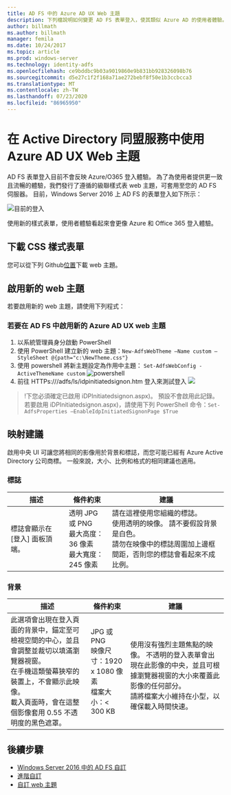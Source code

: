 ```yaml
---
title: AD FS 中的 Azure AD UX Web 主題
description: 下列檔說明如何變更 AD FS 表單登入，使其類似 Azure AD 的使用者體驗。
author: billmath
ms.author: billmath
manager: femila
ms.date: 10/24/2017
ms.topic: article
ms.prod: windows-server
ms.technology: identity-adfs
ms.openlocfilehash: ce9bddbc9b03a9019860e9b831bb928326098b76
ms.sourcegitcommit: d5e27c1f2f168a71ae272bebf8f50e1b3ccbcca3
ms.translationtype: MT
ms.contentlocale: zh-TW
ms.lasthandoff: 07/23/2020
ms.locfileid: "86965950"
---
```

# <a name="using-an-azure-ad-ux-web-theme-in-active-directory-federation-services"></a>在 Active Directory 同盟服務中使用 Azure AD UX Web 主題
AD FS 表單登入目前不會反映 Azure/O365 登入體驗。  為了為使用者提供更一致且流暢的體驗，我們發行了遵循的級聯樣式表 web 主題，可套用至您的 AD FS 伺服器。  目前，Windows Server 2016 上 AD FS 的表單登入如下所示：

![目前的登入](media/Azure-UX-Web-Theme-in-AD-FS/one.png)


使用新的樣式表單，使用者體驗看起來會更像 Azure 和 Office 365 登入體驗。

## <a name="download-the-css-style-sheet"></a>下載 CSS 樣式表單
您可以從下列 Github[位置](https://github.com/Microsoft/adfsWebCustomization/tree/master/centeredUi)下載 web 主題。


## <a name="enabling-the-new-web-theme"></a>啟用新的 web 主題
若要啟用新的 web 主題，請使用下列程式：

### <a name="to-enable-the-new-azure-ad-ux-web-theme-in-ad-fs"></a>若要在 AD FS 中啟用新的 Azure AD UX web 主題
1. 以系統管理員身分啟動 PowerShell
2. 使用 PowerShell 建立新的 web 主題：`New-AdfsWebTheme –Name custom –StyleSheet @{path="c:\NewTheme.css"}`
3. 使用 powershell 將新主題設定為作用中主題： `Set-AdfsWebConfig -ActiveThemeName custom` 
    ![ powershell](media/Azure-UX-Web-Theme-in-AD-FS/two.png)
4. 前往 HTTPs:///adfs/ls/idpinitiatedsignon.htm 登入來測試登入 <AD FS name.domain> ![](media/Azure-UX-Web-Theme-in-AD-FS/three.png)

> !下您必須確定已啟用 iDPInitiatedsignon.aspx)。  預設不會啟用此記錄。  若要啟用 iDPInitiatedsignon.aspx)，請使用下列 PowerShell 命令：`Set-AdfsProperties –EnableIdpInitiatedSignonPage $True`

## <a name="image-recommendations"></a>映射建議
啟用中央 UI 可讓您將相同的影像用於背景和標誌，而您可能已經有 Azure Active Directory 公司商標。 一般來說，大小、比例和格式的相同建議也適用。

### <a name="logo"></a>標誌

描述 | 條件約束 | 建議
------- | ------- | ----------
標誌會顯示在 [登入] 面板頂端。 | 透明 JPG 或 PNG<br>最大高度：36 像素<br>最大寬度：245 像素 | 請在這裡使用您組織的標誌。<br>使用透明的映像。 請不要假設背景是白色。<br>請勿在映像中的標誌周圍加上邊框間距，否則您的標誌會看起來不成比例。

### <a name="background"></a>背景

描述 | 條件約束 | 建議
------- | ------- | ----------
此選項會出現在登入頁面的背景中，錨定至可檢視空間的中心，並且會調整並裁切以填滿瀏覽器視窗。    <br>在手機這類螢幕狹窄的裝置上，不會顯示此映像。<br>載入頁面時，會在這整個影像套用 0.55 不透明度的黑色遮罩。 | JPG 或 PNG<br>映像尺寸：1920 x 1080 像素<br>檔案大小：&lt; 300 KB | <br>使用沒有強烈主題焦點的映像。 不透明的登入表單會出現在此影像的中央，並且可根據瀏覽器視窗的大小來覆蓋此影像的任何部分。<br>請將檔案大小維持在小型，以確保載入時間快速。

## <a name="next-steps"></a>後續步驟
- [Windows Server 2016 中的 AD FS 自訂](./ad-fs-customization-in-windows-server.md)
- [進階自訂](Advanced-Customization-of-AD-FS-Sign-in-Pages.md)
- [自訂 web 主題](Custom-Web-Themes-in-AD-FS.md)
